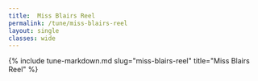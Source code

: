 ```yaml
---
title:  Miss Blairs Reel
permalink: /tune/miss-blairs-reel
layout: single
classes: wide
---
```

{% include tune-markdown.md slug="miss-blairs-reel" title="Miss Blairs Reel" %}
